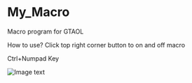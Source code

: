 # My_Macro
Macro program for GTAOL

How to use? Click top right corner button to on and off macro

Ctrl+Numpad Key

![Image text](https://raw.githubusercontent.com/HarryZ1720/My_Macro/master/img_show/img1.png)